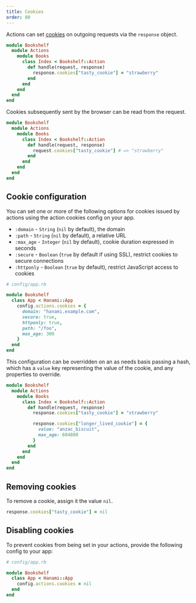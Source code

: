 ```yaml
---
title: Cookies
order: 80
---
```


Actions can set [cookies](https://developer.mozilla.org/en-US/docs/Web/HTTP/Cookies) on outgoing requests via the `response` object.

```ruby
module Bookshelf
  module Actions
    module Books
      class Index < Bookshelf::Action
        def handle(request, response)
          response.cookies["tasty_cookie"] = "strawberry"
        end
      end
    end
  end
end
```

Cookies subsequently sent by the browser can be read from the request.

```ruby
module Bookshelf
  module Actions
    module Books
      class Index < Bookshelf::Action
        def handle(request, response)
          request.cookies["tasty_cookie"] # => "strawberry"
        end
      end
    end
  end
end
```

## Cookie configuration

You can set one or more of the following options for cookies issued by actions using the action cookies config on your app.

  * `:domain` - `String` (`nil` by default), the domain
  * `:path` - `String` (`nil` by default), a relative URL
  * `:max_age` - `Integer` (`nil` by default), cookie duration expressed in seconds
  * `:secure` - `Boolean` (`true` by default if using SSL), restrict cookies to secure connections
  * `:httponly` - `Boolean` (`true` by default), restrict JavaScript access to cookies


```ruby
# config/app.rb

module Bookshelf
  class App < Hanami::App
    config.actions.cookies = {
      domain: "hanami.example.com",
      secure: true,
      httponly: true,
      path: "/foo",
      max_age: 300
    }
  end
end
```

This configuration can be overridden on an as needs basis passing a hash, which has a `value` key representing the value of the cookie, and any properties to override.

```ruby
module Bookshelf
  module Actions
    module Books
      class Index < Bookshelf::Action
        def handle(request, response)
          response.cookies["tasty_cookie"] = "strawberry"

          response.cookies["longer_lived_cookie"] = {
            value: "anzac_biscuit",
            max_age: 604800
          }
        end
      end
    end
  end
end
```

## Removing cookies

To remove a cookie, assign it the value `nil`.

```ruby
response.cookies["tasty_cookie"] = nil
```

## Disabling cookies

To prevent cookies from being set in your actions, provide the following config to your app:

```ruby
# config/app.rb

module Bookshelf
  class App < Hanami::App
    config.actions.cookies = nil
  end
end
```
